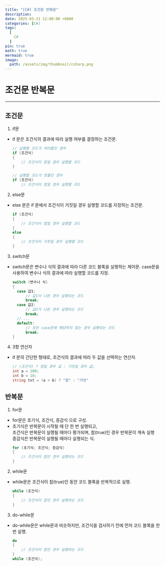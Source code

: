 ```yaml
---
title: "[C#] 조건문 반복문"
description: 
date: 2025-03-21 12:00:00 +0800
categories: [C#]
tags:
  [
    C#
  ]
pin: true
math: true
mermaid: true
image:
  path: /assets/img/thumbnail/csharp.png
---
```


# 조건문 반복문

--- 

## 조건문

1. if문
  - if 문은 조건식의 결과에 따라 실행 여부를 결정하는 조건문.
    ```c#
    // 실행할 코드가 여러줄인 경우
    if (조건식)
    {
        // 조건식이 참일 경우 실행할 코드
    }

    // 실행할 코드가 한줄인 경우
    if (조건식)
        // 조건식이 참일 경우 실행할 코드
    ```

2. else문
  - else 문은 if 문에서 조건식이 거짓일 경우 실행할 코드를 지정하는 조건문.
    ```c#
    if (조건식)
    {
        // 조건식이 참일 경우 실행할 코드
    }
    else
    {
        // 조건식이 거짓일 경우 실행할 코드
    }
    ```

3. switch문
  - switch문은 변수나 식의 결과에 따라 다른 코드 블록을 실행하는 제어문. case문을 사용하여 변수나 식의 결과에 따라 실행할 코드를 지정.
    ```c#
    switch (변수나 식)
    {
      case 값1:
          // 값1이 나온 경우 실행되는 코드
          break;
      case 값2:
          // 값2가 나온 경우 실행되는 코드
          break;
      // ...
      default:
          // 모든 case문에 해당하지 않는 경우 실행되는 코드
          break;
    }
    ```

4. 3항 연산자
  - if 문의 간단한 형태로, 조건식의 결과에 따라 두 값을 선택하는 연산자.
    ```c#
    // (조건식) ? 참일 경우 값 : 거짓일 경우 값;
    int a = 100;
    int b = 10;
    string txt = (a > b) ? "참" : "거짓"
    ```

## 반복문

1. for문
  - for문은 초기식, 조건식, 증감식 으로 구성.
  - 초기식은 반복문이 시작될 때 단 한 번 실행되고,  
    조건식은 반복문이 실행될 때마다 평가되며, 참(true)인 경우 반복문이 계속 실행  
    증감식은 반복문이 실행될 때마다 실행되는 식.
    ```c#
    for (초기식; 조건식; 증감식)
    {
        // 조건식이 참인 경우 실행되는 코드
    }
    ```

2. while문
  - while문은 조건식이 참(true)인 동안 코드 블록을 반복적으로 실행.
    ```c#
    while (조건식)
    {
        // 조건식이 참인 경우 실행되는 코드
    }
    ```

3. do-while문
  - do-while문은 while문과 비슷하지만, 조건식을 검사하기 전에 먼저 코드 블록을 한 번 실행.
    ```c#
    do
    {
        // 조건식이 참인 경우 실행되는 코드
    }
    while (조건식);
    ```
